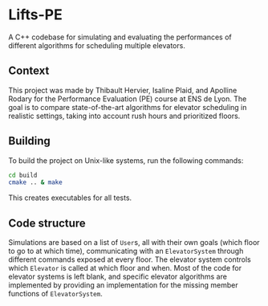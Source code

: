 # Lifts-PE

A C++ codebase for simulating and evaluating the performances of different algorithms for scheduling multiple elevators.

## Context

This project was made by Thibault Hervier, Isaline Plaid, and Apolline Rodary for the Performance Evaluation (PE) course at ENS de Lyon. The goal is to compare state-of-the-art algorithms for elevator scheduling in realistic settings, taking into account rush hours and prioritized floors.

## Building

To build the project on Unix-like systems, run the following commands:
```sh
cd build
cmake .. & make
```
This creates executables for all tests.

## Code structure

Simulations are based on a list of `User`s, all with their own goals (which floor to go to at which time), communicating with an `ElevatorSystem` through different commands exposed at every floor. The elevator system controls which `Elevator` is called at which floor and when. Most of the code for elevator systems is left blank, and specific elevator algorithms are implemented by providing an implementation for the missing member functions of `ElevatorSystem`.
